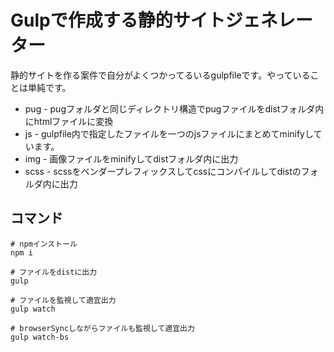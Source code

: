 # Gulpで作成する静的サイトジェネレーター

静的サイトを作る案件で自分がよくつかってるいるgulpfileです。やっていることは単純です。

- pug - pugフォルダと同じディレクトリ構造でpugファイルをdistフォルダ内にhtmlファイルに変換
- js - gulpfile内で指定したファイルを一つのjsファイルにまとめてminifyしています。
- img - 画像ファイルをminifyしてdistフォルダ内に出力
- scss - scssをベンダープレフィックスしてcssにコンパイルしてdistのフォルダ内に出力

## コマンド

```
# npmインストール
npm i

# ファイルをdistに出力
gulp

# ファイルを監視して適宜出力
gulp watch

# browserSyncしながらファイルも監視して適宜出力
gulp watch-bs
```
